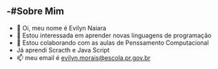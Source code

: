 -#Sobre Mim
- 
-   👋 Oi, meu nome é Evilyn Naiara
- 👀 Estou interessada em aprender novas linguagens de programação
- 💞️ Estou colaborando com as aulas de Penssamento Computacional
- Já aprendi Scracth e Java Script
- 📫 meu email é evilyn.morais@escola.pr.gov.br

<!---
Ravenaencm/Ravenaencm is a ✨ special ✨ repository because its `README.md` (this file) appears on your GitHub profile.
You can click the Preview link to take a look at your changes.
--->
